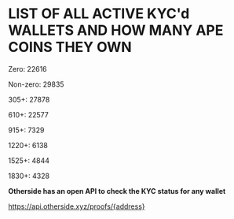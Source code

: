 # LIST OF ALL ACTIVE KYC'd WALLETS AND HOW MANY APE COINS THEY OWN

Zero: 22616

Non-zero: 29835

305+: 27878

610+: 22577

915+: 7329

1220+: 6138

1525+: 4844

1830+: 4328

**Otherside has an open API to check the KYC status for any wallet**

https://api.otherside.xyz/proofs/{address}
